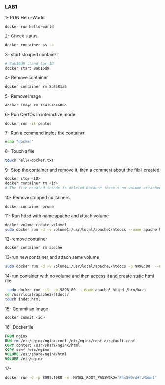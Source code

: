 ### LAB1

1- RUN Hello-World

```bash 
docker run hello-world 
```

2- Check status 

```bash 
docker container ps -a 
```

3- start stopped container

```bash 
# 8ab16d9 stand for ID
docker start 8ab16d9 
```
4- Remove container 

```bash 
docker container rm 8b9581a6
```
5- Remove Image
```bash
docker image rm 1e415454686a
```

6- Run CentOs in interactive mode
```bash 
docker run -it centos
```

7- Run a command inside the container
```bash
echo "docker"
```

8- Touch a file
```bash
touch hello-docker.txt
```

9- Stop the container and remove it, then a comment about the file I created
```bash
docker stop <ID>
docker container rm <id>
# The file created inside is deleted because there's no volume attached to it and containers lose it's inside data if deleted
```

10- Remove stopped containers
```bash
docker container prune
```
11- Run httpd with name apache and attach volume
```bash
docker volume create volume1 
sudo docker run -d -v volume1:/usr/local/apache2/htdocs --name apache httpd


```
12-remove container
```bash
docker container rm apache
```
13-run new container and attach same volume

```bash
sudo docker run -d -v volume1:/usr/local/apache2/htdocs -p 9898:80  --name apache httpd
```

14-run container with no volume and then access it and create static html file
```bash
 sudo docker run -it  -p 9898:80  --name apache5 httpd /bin/bash
cd /usr/local/apache2/htdocs/ 
touch index.html
```

15- Commit an image 
```bash
docker commit <id>
```

16- Dockerfile
```Dockerfile
FROM nginx
RUN rm /etc/nginx/nginx.conf /etc/nginx/conf.d/default.conf
COPY content /usr/share/nginx/html
COPY conf /etc/nginx
VOLUME /usr/share/nginx/html
VOLUME /etc/nginx
```
17- 
```bash
docker run -d -p 8099:8080 -e  MYSQL_ROOT_PASSWORD='P4sSw0rd0!.Mount'  -v my_sqldata:/var/lib/mysql --name app-database mysql
```

 
